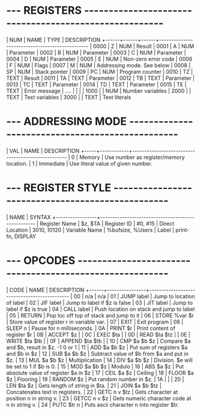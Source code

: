 # --- REGISTERS ------------------------------------------------------
| NUM  | NAME | TYPE | DESCRIPTION
+------+------+------+------------------------------------------------
| 0000 | Z    | NUM  | Result
| 0001 | A    | NUM  | Parameter
| 0002 | B    | NUM  | Parameter
| 0003 | C    | NUM  | Parameter
| 0004 | D    | NUM  | Parameter
| 0005 | E    | NUM  | Non-zero error code
| 0006 | F    | NUM  | Flags
| 0007 | M    | NUM  | Addressing mode. See below
| 0008 | SP   | NUM  | Stack pointer
| 0009 | PC   | NUM  | Program counter
| 0010 | TZ   | TEXT | Result
| 0011 | TA   | TEXT | Parameter
| 0012 | TB   | TEXT | Parameter
| 0013 | TC   | TEXT | Parameter
| 0014 | TD   | TEXT | Parameter
| 0015 | TE   | TEXT | Error message
| .... |      |      |
| 1000 |      | NUM  | Number variables
| 2000 |      | TEXT | Text variables
| 3000 |      | TEXT | Text literals 

# --- ADDRESSING MODE ------------------------------------------------
| VAL | NAME       | DESCRIPTION
+-----+------------+---------------------------------------------------
|  0  | Memory     | Use number as register/memory location.
|  1  | Immediate  | Use literal value of given number.

# --- REGISTER STYLE -------------------------------------------------
| NAME            | SYNTAX
+-----------------+---------------------------------------------------
| Register Name   | $z, $TA
| Register ID     | #0, #15
| Direct Location | 3010, 10120
| Variable Name   | %bufsize, %Users
| Label           | print-fn, DISPLAY

# --- OPCODES --------------------------------------------------------
| CODE | NAME           | DESCRIPTION
+------+----------------+---------------------------------------------
|  00  | n/a            | n/a
|  01  | JUMP label     | Jump to location of label
|  02  | JIF label      | Jump to label if $z is false
|  03  | JIT label      | Jump to label if $z is true
|  04  | CALL label     | Push location on stack and jump to label
|  05  | RETURN         | Pop loc off top of stack and jump to it 
|  06  | STORE %var $r  | Store value of register r in variable var.
|  07  | EXIT           | Exit program
|  08  | SLEEP n        | Pause for n milliseconds.
|  0A  | PRINT $r       | Print content of register $r
|  0B  | ACCEPT $z      | 
|  0C  | EXEC $ta       | 
|  0D  | READ $ta $tz   | 
|  0E  | WRITE $ta $tb  | 
|  0F  | APPEND $ta $tb |
|  10  | CMP $a $b $z   | Compare $a and $b, result in $z. -1 0 or 1
|  11  | ADD $a $b $z   | Put sum of registers $a and $b in $z
|  12  | SUB $a $b $z   | Subtract value of $b from $a and put in $z.
|  13  | MUL $a $b $z   | Multiplication
|  14  | DIV $a $b $z   | Division. $e will be set to 1 if $b is 0.
|  15  | MOD $a $b $z   | Modulo
|  16  | ABS $a $z      | Put absolute value of register $a in $z
|  17  | CEIL $a $z     | Ceiling
|  18  | FLOOR $a $z    | Flooring
|  19  | RANDOM $z      | Put random number in $z.
|  1A  |                | 
|  20  | LEN $ta $z     | Gets length of string in $ta.
|  21  | JOIN $a $b $tz | Concatenates text in registers.
|  22  | GETC n v $tz   | Gets character at position n in string v. 
|  23  | GETCC n v $z   | Gets numeric character code at n in string v.
|  24  | PUTC $tr n     | Puts ascii character n into register $tr.
